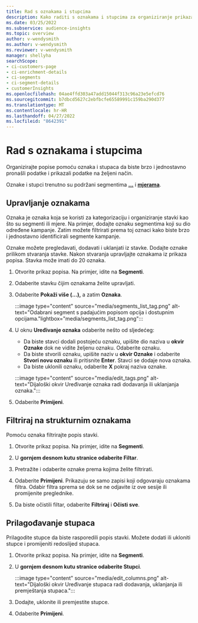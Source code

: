 ```yaml
---
title: Rad s oznakama i stupcima
description: Kako raditi s oznakama i stupcima za organiziranje prikaza popisa
ms.date: 03/25/2022
ms.subservice: audience-insights
ms.topic: overview
author: v-wendysmith
ms.author: v-wendysmith
ms.reviewer: v-wendysmith
manager: shellyha
searchScope:
- ci-customers-page
- ci-enrichment-details
- ci-segments
- ci-segment-details
- customerInsights
ms.openlocfilehash: 04ae4ffd303a47add15044f313c96a23e5efcd76
ms.sourcegitcommit: b7dbcd5627c2ebfbcfe65589991c159ba290d377
ms.translationtype: MT
ms.contentlocale: hr-HR
ms.lasthandoff: 04/27/2022
ms.locfileid: "8642391"
---
```

# <a name="work-with-tags-and-columns"></a>Rad s oznakama i stupcima

Organizirajte popise pomoću oznaka i stupaca da biste brzo i jednostavno pronašli podatke i prikazali podatke na željeni način.

Oznake i stupci trenutno su podržani segmentima **[...](segments.md)** i **[mjerama](measures.md)**.

## <a name="manage-tags"></a>Upravljanje oznakama

Oznaka je oznaka koja se koristi za kategorizaciju i organiziranje stavki kao što su segmenti ili mjere. Na primjer, dodajte oznaku segmentima koji su dio određene kampanje. Zatim možete filtrirati prema toj oznaci kako biste brzo i jednostavno identificirali segmente kampanje.

Oznake možete pregledavati, dodavati i uklanjati iz stavke. Dodajte oznake prilikom stvaranja stavke. Nakon stvaranja upravljajte oznakama iz prikaza popisa. Stavka može imati do 20 oznaka.

1. Otvorite prikaz popisa. Na primjer, idite na **Segmenti**.

1. Odaberite stavku čijim oznakama želite upravljati.

1. Odaberite **Pokaži više (...),** a zatim **Oznaka**.

   :::image type="content" source="media/segments_list_tag.png" alt-text="Odabrani segment s padajućim popisom opcija i dostupnim opcijama."lightbox="media/segments_list_tag.png":::

1. U oknu **Uređivanje oznaka** odaberite nešto od sljedećeg:

   - Da biste stavci dodali postojeću oznaku, upišite dio naziva u **okvir Oznake** dok ne vidite željenu oznaku. Odaberite oznaku.
   - Da biste stvorili oznaku, upišite naziv u **okvir Oznake** i odaberite **Stvori novu oznaku** ili pritisnite **Enter**. Stavci se dodaje nova oznaka.
   - Da biste uklonili oznaku, odaberite **X** pokraj naziva oznake.

   :::image type="content" source="media/edit_tags.png" alt-text="Dijaloški okvir Uređivanje oznaka radi dodavanja ili uklanjanja oznaka.":::

1. Odaberite **Primijeni**.

## <a name="filter-on-tags"></a>Filtriraj na strukturnim oznakama

Pomoću oznaka filtrirajte popis stavki.

1. Otvorite prikaz popisa. Na primjer, idite na **Segmenti**.

1. U **gornjem desnom kutu stranice odaberite Filtar**.

1. Pretražite i odaberite oznake prema kojima želite filtrirati.

1. Odaberite **Primijeni**. Prikazuju se samo zapisi koji odgovaraju oznakama filtra. Odabir filtra sprema se dok se ne odjavite iz ove sesije ili promijenite preglednike.

1. Da biste očistili filtar, odaberite **Filtriraj** i **Očisti sve**.

## <a name="customize-columns"></a>Prilagođavanje stupaca

Prilagodite stupce da biste rasporedili popis stavki. Možete dodati ili ukloniti stupce i promijeniti redoslijed stupaca.

1. Otvorite prikaz popisa. Na primjer, idite na **Segmenti**.

1. U **gornjem desnom kutu stranice odaberite Stupci**.

   :::image type="content" source="media/edit_columns.png" alt-text="Dijaloški okvir Uređivanje stupaca radi dodavanja, uklanjanja ili premještanja stupaca.":::

1. Dodajte, uklonite ili premjestite stupce.

1. Odaberite **Primijeni**.
